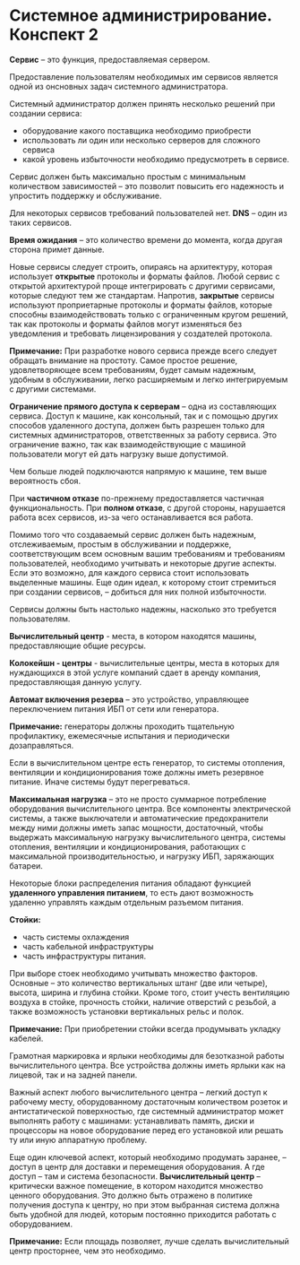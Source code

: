 # Системное администрирование. Конспект 2
__Сервис__ – это функция, предоставляемая сервером.

Предоставление пользователям необходимых им сервисов является одной из онсновных задач системного администратора. 

Системный администратор должен принять несколько решений при создании сервиса: 
+ оборудование какого поставщика необходимо приобрести 
+ использовать ли один или несколько серверов для сложного сервиса 
+ какой уровень избыточности необходимо предусмотреть в сервисе.

Сервис должен быть максимально простым с минимальным количеством зависимостей – это позволит
повысить его надежность и упростить поддержку и обслуживание. 

Для некоторых сервисов требований пользователей нет. __DNS__ – один из таких сервисов.

__Время ожидания__ – это количество времени до момента, когда другая сторона примет данные.

Новые сервисы следует строить, опираясь на архитектуру, которая использует __открытые__ протоколы и форматы файлов. Любой сервис с открытой архитектурой проще интегрировать с другими сервисами, которые следуют тем же стандартам. Напротив, __закрытые__ сервисы используют проприетарные протоколы и форматы файлов, которые способны взаимодействовать только с ограниченным кругом решений, так как протоколы и форматы файлов могут изменяться без уведомления и требовать лицензирования у создателей протокола.

__Примечание:__ При разработке нового сервиса прежде всего следует обращать внимание на простоту. Самое простое решение, удовлетворяющее всем требованиям, будет самым надежным, удобным в обслуживании, легко расширяемым и легко интегрируемым с другими системами.

__Ограничение прямого доступа к серверам__ – одна из составляющих сервиса. Доступ к машине, как консольный, так и с помощью других способов удаленного доступа, должен быть разрешен только для системных администраторов, ответственных за работу сервиса. Это ограничение важно, так как взаимодействующие с машиной пользователи могут ей дать нагрузку выше допустимой.

Чем больше людей подключаются напрямую к машине, тем выше вероятность сбоя.

При __частичном отказе__ по-прежнему предоставляется частичная функциональность. При __полном отказе__, с другой стороны, нарушается работа всех сервисов, из-за чего останавливается вся работа.

Помимо того что создаваемый сервис должен быть надежным, отслеживаемым, простым в обслуживании и поддержке, соответствующим всем основным вашим требованиям и требованиям пользователей, необходимо учитывать и некоторые другие аспекты. Если это возможно, для каждого сервиса стоит
использовать выделенные машины. Еще один идеал, к которому стоит стремиться при создании сервисов, – добиться для них полной избыточности.

Сервисы должны быть настолько надежны, насколько это требуется пользователям.

__Вычислительный центр__ - места, в котором находятся машины, предоставляющие общие ресурсы.

__Колокейшн - центры__ - вычислительные центры, места в которых для нуждающихся в этой услуге компаний сдает в аренду компания, предоставляющая данную услугу.

__Автомат включения резерва__ – это устройство, управляющее переключением питания ИБП от сети или генератора. 

__Примечание:__ генераторы должны проходить тщательную профилактику, ежемесячные испытания и периодически дозаправляться.

Если в вычислительном центре есть генератор, то системы отопления, вентиляции и кондиционирования тоже должны иметь резервное питание. Иначе системы будут перегреваться.

__Максимальная нагрузка__ – это не просто суммарное потребление оборудования вычислительного центра. Все компоненты электрической системы, а также выключатели и автоматические предохранители между ними должны иметь запас мощности, достаточный, чтобы выдержать максимальную нагрузку вычислительного центра, системы отопления, вентиляции и кондиционирования, работающих с максимальной производительностью, и нагрузку ИБП, заряжающих батареи.

Некоторые блоки распределения питания обладают функцией __удаленного управления питанием__, то есть дают возможность удаленно управлять каждым отдельным разъемом питания.

__Стойки:__
+ часть системы охлаждения
+ часть кабельной инфраструктуры
+ часть инфраструктуры питания.

При выборе стоек необходимо учитывать множество факторов. Основные – это количество вертикальных штанг (две или четыре), высота, ширина и глубина стойки. Кроме того, стоит учесть вентиляцию воздуха в стойке, прочность стойки, наличие
отверстий с резьбой, а также возможность установки вертикальных рельс и полок.

__Примечание:__ При приобретении стойки всегда продумывать укладку кабелей.

Грамотная маркировка и ярлыки необходимы для безотказной работы вычислительного центра. Все устройства должны иметь ярлыки как на лицевой, так и на
задней панели.

Важный аспект любого вычислительного центра – легкий доступ
к рабочему месту, оборудованному достаточным количеством розеток и антистатической поверхностью, где системный администратор может выполнять работу с машинами: устанавливать память, диски и процессоры на новое оборудование перед его установкой или решать ту или иную аппаратную проблему. 

Еще один ключевой аспект, который необходимо продумать заранее, – доступ в центр для доставки и перемещения оборудования. А где доступ – там и система безопасности. __Вычислительный центр__ – критически важное помещение,
в котором находится множество ценного оборудования. Это должно быть отражено в политике получения доступа к центру, но при этом выбранная система должна быть удобной для людей, которым постоянно приходится работать с оборудованием.

__Примечание:__ Если площадь позволяет, лучше сделать вычислительный центр просторнее, чем это необходимо.
















